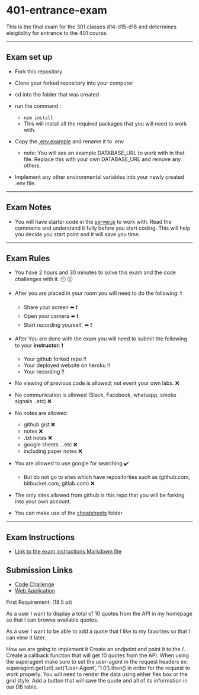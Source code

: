 # 401-entrance-exam

This is the final exam for the 301 classes d14-d15-d16 and determines eleigibility for entrance to the 401 course.

___

## Exam set up

- Fork this repository
- Clone your forked repository into your computer
- cd into the folder that was created
- run the command :
  - ```npm install```
  - This will install all the required packages that you will need to work with.

- Copy the [.env.example](.env.example) and rename it to .env
  - note: You will see an example DATABASE_URL to work with in that file. Replace this with your own DATABASE_URL and remove any others.
- Implement any other environmental variables into your newly created .env file.

___

## Exam Notes

- You will have starter code in the [server.js](server.js) to work with. Read the comments and understand it fully before you start coding. This will help you decide you start point and it will save you time.

___

## Exam Rules

- You have 2 hours and 30 minutes to solve this exam and the code challenges with it. :clock10: :clock1230:

- After you are placed in your room you will need to do the following: :heavy_exclamation_mark:
  - Share your screen :arrow_left:  :heavy_exclamation_mark:
  - Open your camera :arrow_left:  :heavy_exclamation_mark:
  - Start recording yourself. :arrow_left: :heavy_exclamation_mark:

- After You are done with the exam you will need to submit the following to your __instructor__: :heavy_exclamation_mark:
  
  - Your github forked repo :bangbang: 
  - Your deployed website on heroku :bangbang: 
  - Your recording :bangbang:

- No viewing of previous code is allowed; not event your own labs. :x:
- No communication is allowed (Slack, Facebook, whatsapp, smoke signals ..etc) :x:
- No notes are allowed:
  - github gist :x:
  - notes :x:
  - .txt notes :x:
  - google sheets ...etc :x:
  - including paper notes :x:
- You are allowed to use google for searching :heavy_check_mark:
  - But do not go to sites which have repositorties such as (github.com, bitbucket.com, gitlab.com) :x:

- The only sites allowed from github is this repo that you will be forking into your own account.

- You can make use of the [cheatsheets](cheatsheets) folder

___

## Exam Instructions

- [Link to the exam instructions Markdown file](instructions.md)

## Submission Links
 -  [Code Challenge](https://docs.google.com/forms/d/e/1FAIpQLSeZphxFhu8OBjgUJ8YdsNeS0QJAmNNlmYoE4IIgq9dVW3-NwQ/viewform?usp=sf_link)
 -  [Web Application](https://docs.google.com/forms/d/e/1FAIpQLSe5suGV3usx62uefLlju9gUwZrw8oAK4YPqjdXEH1Yt6_4zpQ/viewform?usp=sf_link)






 First Requirement: (18.5 pt)

As a user I want to display a total of 10 quotes from the API in my homepage so that I can browse available quotes.

As a user I want to be able to add a quote that I like to my favorites so that I can view it later.

How we are going to implement it
Create an endpoint and point it to the /.
Create a callback function that will get 10 quotes from the API.
When using the superagent make sure to set the user-agent in the request headers ex: superagent.get(url).set('User-Agent', '1.0').then() in order for the request to work properly.
You will need to render the data using either flex box or the grid style.
Add a button that will save the quote and all of its information in our DB table.
